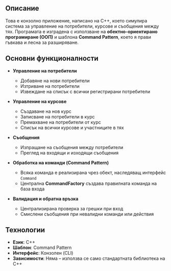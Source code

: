 ## Описание

Това е конзолно приложение, написано на C++, което симулира система за управление на потребители, курсове и съобщения между тях. Програмата е изградена с използване на **обектно-ориентирано програмиране (ООП)** и шаблона **Command Pattern**, което я прави гъвкава и лесна за разширяване.

## Основни функционалности

- **Управление на потребители**
  - Добавяне на нови потребители
  - Изтриване на потребители
  - Извеждане на списък с всички регистрирани потребители

- **Управление на курсове**
  - Създаване на нов курс
  - Записване на потребители в курс
  - Премахване на потребители от курс
  - Списък на всички курсове и участниците в тях

- **Съобщения**
  - Изпращане на съобщения между потребители
  - Преглед на входящи и изходящи съобщения

- **Обработка на команди (Command Pattern)**
  - Всяка команда е реализирана чрез обект, наследяващ интерфейс `Command`
  - Централна **CommandFactory** създава правилната команда на база входа

- **Валидация и обратна връзка**
  - Централизирана проверка за грешки при вход
  - Смислени съобщения при невалидни команди или действия

## Технологии

- **Език**: C++
- **Шаблон**: Command Pattern
- **Интерфейс**: Конзолен (CLI)
- **Зависимости**: Няма – използва се само стандартната библиотека на C++
